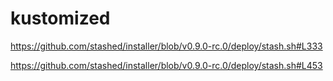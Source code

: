 # kustomized


https://github.com/stashed/installer/blob/v0.9.0-rc.0/deploy/stash.sh#L333

https://github.com/stashed/installer/blob/v0.9.0-rc.0/deploy/stash.sh#L453